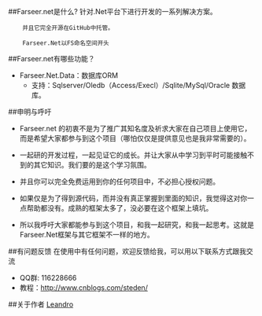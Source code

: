 ##Farseer.net是什么?
        针对.Net平台下进行开发的一系列解决方案。

        并且它完全开源在GitHub中托管。

        Farseer.Net以FS命名空间开头


##Farseer.net有哪些功能？
* Farseer.Net.Data：数据库ORM
  *  支持：Sqlserver/Oledb（Access/Execl）/Sqlite/MySql/Oracle 数据库。

##申明与呼吁
 * Farseer.net 的初衷不是为了推广其知名度及祈求大家在自己项目上使用它，而是希望大家都参与到这个项目（哪怕仅仅是提供意见也是我非常需要的）。

* 一起研的开发过程，一起见证它的成长。并让大家从中学习到平时可能接触不到的其它知识。我们要的是这个学习氛围。

* 并且你可以完全免费运用到你的任何项目中，不必担心授权问题。

* 如果仅是为了得到源代码，而并没有真正掌握到里面的知识，我觉得这对你一点帮助都没有。成熟的框架太多了，没必要在这个框架上填坑。

* 所以我呼吁大家都能参与到这个项目，和我一起研究，和我一起思考。这就是Farseer.Net框架与其它框架不一样的地方。

##有问题反馈
在使用中有任何问题，欢迎反馈给我，可以用以下联系方式跟我交流

* QQ群: 116228666
* 教程：http://www.cnblogs.com/steden/

##关于作者
[Leandro](http://www.cnblogs.com/lhyEmpty/)